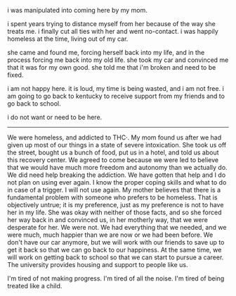 i was manipulated into coming here by my mom.

i spent years trying to distance myself from her because of the way she treats me. i finally cut all ties with her and went no-contact. i was happily homeless at the time, living out of my car.

she came and found me, forcing herself back into my life, and in the process forcing me back into my old life. she took my car and convinced me that it was for my own good. she told me that i'm broken and need to be fixed.

i am not happy here. it is loud, my time is being wasted, and i am not free. i am going to go back to kentucky to receive support from my friends and to go back to school.

i do not want or need to be here.

___

We were homeless, and addicted to THC·. My mom found us after we had given up most of our things in a state of severe intoxication. She took us off the street, bought us a bunch of food, put us in a hotel, and told us about this recovery center. We agreed to come because we were led to believe that we would have much more freedom and autonomy than we actually do. We did need help breaking the addiction. We have gotten that help and I do not plan on using ever again. I know the proper coping skills and what to do in case of a trigger. I will not use again. My mother believes that there is a fundamental problem with someone who prefers to be homeless. That is objectively untrue; it is my preference, just as my preference is not to have her in my life. She was okay with neither of those facts, and so she forced her way back in and convinced us, in her motherly way, that we were desperate for her. We were not. We had everything that we needed, and we were much, much happier than we are now or we had been before. We don't have our car anymore, but we will work with our friends to save up to get it back so that we can go back to our happiness. At the same time, we will work on getting back to school so that we can start to pursue a career. The university provides housing and support to people like us.

I'm tired of not making progress. I'm tired of all the noise. I'm tired of being treated like a child.